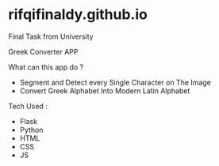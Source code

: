 # rifqifinaldy.github.io
Final Task from University

Greek Converter APP

What can this app do ?
- Segment and Detect every Single Character on The Image
- Convert Greek Alphabet Into Modern Latin Alphabet

Tech Used :
- Flask
- Python
- HTML
- CSS
- JS
